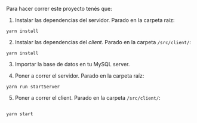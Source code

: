 

Para hacer correr este proyecto tenés que:

1. Instalar las dependencias del servidor. Parado en la carpeta raíz:

```
yarn install
```

2. Instalar las dependencias del *client*. Parado en la carpeta `/src/client/`:

```
yarn install
```

3. Importar la base de datos   en tu MySQL server.

4. Poner a correr el servidor. Parado en la carpeta raíz:

```
yarn run startServer
```

5. Poner a correr el client. Parado en la carpeta `/src/client/`:

```
 
yarn start
```
